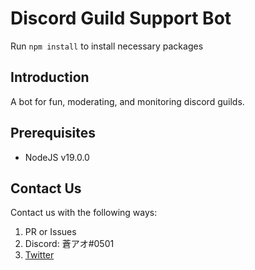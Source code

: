 # Discord Guild Support Bot
Run `npm install` to install necessary packages

## Introduction
A bot for fun, moderating, and monitoring discord guilds.

## Prerequisites
- NodeJS v19.0.0

## Contact Us
Contact us with the following ways:
1. PR or Issues
2. Discord: 蒼アオ#0501
3. [Twitter](https://twitter.com/nkmraoao/)